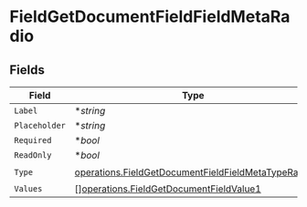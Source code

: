 # FieldGetDocumentFieldFieldMetaRadio


## Fields

| Field                                                                                                                    | Type                                                                                                                     | Required                                                                                                                 | Description                                                                                                              |
| ------------------------------------------------------------------------------------------------------------------------ | ------------------------------------------------------------------------------------------------------------------------ | ------------------------------------------------------------------------------------------------------------------------ | ------------------------------------------------------------------------------------------------------------------------ |
| `Label`                                                                                                                  | **string*                                                                                                                | :heavy_minus_sign:                                                                                                       | N/A                                                                                                                      |
| `Placeholder`                                                                                                            | **string*                                                                                                                | :heavy_minus_sign:                                                                                                       | N/A                                                                                                                      |
| `Required`                                                                                                               | **bool*                                                                                                                  | :heavy_minus_sign:                                                                                                       | N/A                                                                                                                      |
| `ReadOnly`                                                                                                               | **bool*                                                                                                                  | :heavy_minus_sign:                                                                                                       | N/A                                                                                                                      |
| `Type`                                                                                                                   | [operations.FieldGetDocumentFieldFieldMetaTypeRadio](../../models/operations/fieldgetdocumentfieldfieldmetatyperadio.md) | :heavy_check_mark:                                                                                                       | N/A                                                                                                                      |
| `Values`                                                                                                                 | [][operations.FieldGetDocumentFieldValue1](../../models/operations/fieldgetdocumentfieldvalue1.md)                       | :heavy_minus_sign:                                                                                                       | N/A                                                                                                                      |